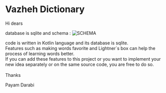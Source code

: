 # Vazheh Dictionary

Hi dears <br/>

database is sqlite and schema :
![SCHEMA](https://user-images.githubusercontent.com/8627007/181023409-d98eafbb-9ea7-4e64-82bb-f03e92192a3b.png)

code is written in Kotlin language and its database is sqlite. <br/>
Features such as making words favorite and Lightner`s box can help the process of learning words better.  <br/>
If you can add these features to this project or you want to implement your new idea separately or on the same source code, you are free to do so.  <br/> <br/>
Thanks  <br/>

Payam Darabi
